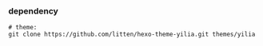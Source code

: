 
### dependency

```
# theme:
git clone https://github.com/litten/hexo-theme-yilia.git themes/yilia
```
